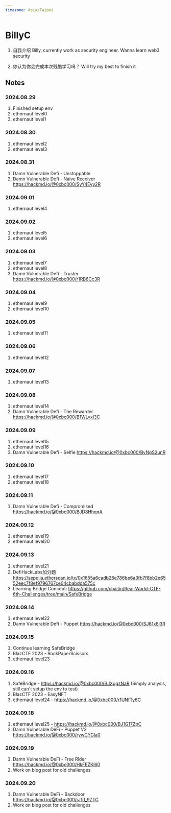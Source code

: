 ```yaml
---
timezone: Asia/Taipei
---
```



# BillyC

1. 自我介绍
Billy, currently work as security engineer. Wanna learn web3 security

2. 你认为你会完成本次残酷学习吗？
Will try my best to finish it

## Notes

<!-- Content_START -->

### 2024.08.29

1. Finished setup env
2. ethernaut level0
3. ethernaut level1


### 2024.08.30

1. ethernaut level2
2. ethernaut level3

### 2024.08.31
1. Damn Vulnerable Defi - Unstoppable
2. Damn Vulnerable Defi - Naive Receiver
https://hackmd.io/@0xbc000/SyY4Evy2R

### 2024.09.01
1. ethernaut level4

### 2024.09.02
1. ethernaut level5
2. ethernaut level6

### 2024.09.03
1. ethernaut level7
2. ethernaut level8
3. Damn Vulnerable Defi - Truster
https://hackmd.io/@0xbc000/r1RB6Cc3R 

### 2024.09.04
1. ethernaut level9
2. ethernaut level10

### 2024.09.05
1. ethernaut level11

### 2024.09.06
1. ethernaut level12

### 2024.09.07
1. ethernaut level13

### 2024.09.08
1. ethernaut level14
2. Damn Vulnerable Defi - The Rewarder
https://hackmd.io/@0xbc000/B1WLvxI3C

### 2024.09.09
1. ethernaut level15
2. ethernaut level16
3. Damn Vulnerable Defi - Selfie
https://hackmd.io/@0xbc000/ByNgS2unR

### 2024.09.10
1. ethernaut level17
2. ethernaut level18

### 2024.09.11
1. Damn Vulnerable Defi - Compromised
https://hackmd.io/@0xbc000/BJD8HhqnA

### 2024.09.12
1. ethernaut level19
2. ethernaut level20

### 2024.09.13
1. ethernaut level21
2. DefiHackLabs加分題
https://sepolia.etherscan.io/tx/0x1655a6cadb26e786be6a3fb7f8bb2e6552eec7f8ef9796767ce04cbabdda575c
3. Learning Bridge Concept: https://github.com/chaitin/Real-World-CTF-6th-Challenges/tree/main/SafeBridge

### 2024.09.14
1. ethernaut level22
2. Damn Vulnerable Defi - Puppet
https://hackmd.io/@0xbc000/SJ61x8j3R

### 2024.09.15
1. Continue learning SafeBridge
2. BlazCTF 2023 - RockPaperScissors
3. ethernaut level23

### 2024.09.16
1. SafeBridge - https://hackmd.io/@0xbc000/BJXggzNaR (Simply analysis, still can't setup the env to test)
2. BlazCTF 2023 - EasyNFT
3. ethernaut level24 - https://hackmd.io/@0xbc000/r1UNfTy6C

### 2024.09.18
1. ethernaut level25 - https://hackmd.io/@0xbc000/BJ1G17ZpC
2. Damn Vulnerable DeFi - Puppet V2 https://hackmd.io/@0xbc000/rywCYGla0

### 2024.09.19
1. Damn Vulnerable DeFi - Free Rider https://hackmd.io/@0xbc000/HkFEZKl60
2. Work on blog post for old challenges

### 2024.09.20
1. Damn Vulnerable DeFi - Backdoor https://hackmd.io/@0xbc000/rJ1d_9ZTC
2. Work on blog post for old challenges


<!-- Content_END -->
